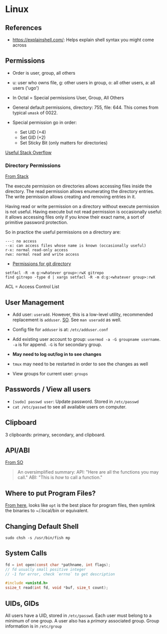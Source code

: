 # Linux

## References

- <https://explainshell.com/>: Helps explain shell syntax you might come across

## Permissions

- Order is user, group, all others
- u: user who owns file, g: other users in group, o: all other users, a: all users ('ugo')

- In Octal = Special permissions User, Group, All Others
- General default permissions, directory: 755, file: 644. This comes
  from typical `umask` of 0022.
- Special permission go in order:
    - Set UID (+4)
    - Set GID (+2)
    - Set Sticky Bit (only matters for directories)

[Useful Stack Overflow](https://askubuntu.com/a/581295)

### Directory Permissions

[From Stack](https://unix.stackexchange.com/a/18098/296724)

The execute permission on directories allows accessing files inside the
directory. The read permission allows enumerating the directory entries.
The write permission allows creating and removing entries in it.

Having read or write permission on a directory without execute
permission is not useful. Having execute but not read permission is
occasionally useful: it allows accessing files only if you know their
exact name, a sort of primitive password protection.

So in practice the useful permissions on a directory are:

    ---: no access
    --x: can access files whose name is known (occasionally useful)
    r-x: normal read-only access
    rwx: normal read and write access


- [Permissions for git directory](https://serverfault.com/a/27040)

```
setfacl -R -m g:<whatever group>:rwX gitrepo
find gitrepo -type d | xargs setfacl -R -m d:g:<whatever group>:rwX
```

ACL = Access Control List


## User Management

- Add user: `useradd`. However, this is a low-level utility, recommended
  replacement is `adduser`. [SO](https://unix.stackexchange.com/a/182193/296724). See `man useradd` as well.
- Config file for `adduser` is at: `/etc/adduser.conf`
- Add existing user account to group: `usermod -a -G groupname username`.
  `-a` is for append.
  `-G` is for secondary group.

- **May need to log out/log in to see changes**
- `tmux` may need to be restarted in order to see the changes as well

- View groups for current user: `groups`

## Passwords / View all users

- `[sudo] passwd user`: Update password. Stored in `/etc/passwd`
- `cat /etc/passwd` to see all available users on computer.

## Clipboard

3 clipboards: primary, secondary, and clipboard.

## API/ABI

[From SO](https://stackoverflow.com/a/41402442/5932184)

> An oversimplified summary:
>   API: "Here are all the functions you may call."
>   ABI: "This is *how* to call a function."

## Where to put Program Files?

[From here](https://askubuntu.com/a/551932), looks like `opt` is the
best place for program files, then symlink the binaries to ~/.local/bin
or equivalent.


## Changing Default Shell

```
sudo chsh -s /usr/bin/fish mp
```

## System Calls

```c
fd = int open(const char *pathname, int flags);
// fd usually small positive integer
// -1 for error, check `errno` to get description

#include <unistd.h>
ssize_t read(int fd, void *buf, size_t count);
```

## UIDs, GIDs

All users have a UID, stored in `/etc/passwd`. Each user must belong to a minimum of one group.
A user also has a *primary* associated group. Group information is in `/etc/group`

